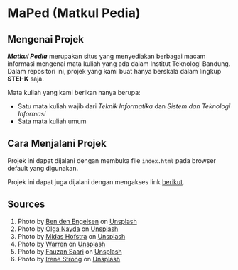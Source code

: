 # MaPed (Matkul Pedia)

## Mengenai Projek
***Matkul Pedia*** merupakan situs yang menyediakan berbagai macam informasi mengenai mata kuliah yang ada dalam Institut Teknologi Bandung. Dalam repositori ini, projek yang kami buat hanya berskala dalam lingkup **STEI-K** saja. 

Mata kuliah yang kami berikan hanya berupa:
* Satu mata kuliah wajib dari *Teknik Informatika* dan *Sistem dan Teknologi Informasi*
* Sata mata kuliah umum

## Cara Menjalani Projek
Projek ini dapat dijalani dengan membuka file ``index.html`` pada browser default yang digunakan.

Projek ini dapat juga dijalani dengan mengakses link <a href="https://raflyhangga.github.io/milestone-sparta/">berikut</a>.

## Sources
1. Photo by <a href="https://unsplash.com/@benjeeeman?utm_source=unsplash&utm_medium=referral&utm_content=creditCopyText">Ben den Engelsen</a> on <a href="https://unsplash.com/photos/YUu9UAcOKZ4?utm_source=unsplash&utm_medium=referral&utm_content=creditCopyText">Unsplash</a>
2. Photo by <a href="https://unsplash.com/@olianayda?utm_source=unsplash&utm_medium=referral&utm_content=creditCopyText">Olga Nayda</a> on <a href="https://unsplash.com/photos/fHXpgMd_XhE?utm_source=unsplash&utm_medium=referral&utm_content=creditCopyText">Unsplash</a>
3. Photo by <a href="https://unsplash.com/@midashofstra?utm_source=unsplash&utm_medium=referral&utm_content=creditCopyText">Midas Hofstra</a> on <a href="https://unsplash.com/photos/a6PMA5JEmWE?utm_source=unsplash&utm_medium=referral&utm_content=creditCopyText">Unsplash</a> 
4. Photo by <a href="https://unsplash.com/@wflwong?utm_source=unsplash&utm_medium=referral&utm_content=creditCopyText">Warren</a> on <a href="https://unsplash.com/photos/VVEwJJRRHgk?utm_source=unsplash&utm_medium=referral&utm_content=creditCopyText">Unsplash</a>
5. Photo by <a href="https://unsplash.com/@fznsr_?utm_source=unsplash&utm_medium=referral&utm_content=creditCopyText">Fauzan Saari</a> on <a href="https://unsplash.com/photos/CWNXlkekBeA?utm_source=unsplash&utm_medium=referral&utm_content=creditCopyText">Unsplash</a>
6. Photo by <a href="https://unsplash.com/@leirenestrong?utm_source=unsplash&utm_medium=referral&utm_content=creditCopyText">Irene Strong</a> on <a href="https://unsplash.com/photos/v2aKnjMbP_k?utm_source=unsplash&utm_medium=referral&utm_content=creditCopyText">Unsplash</a>
  
